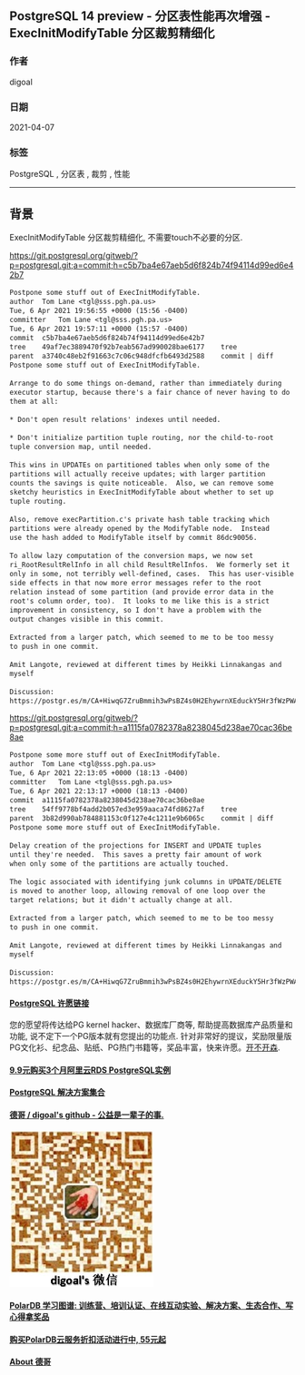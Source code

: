 ## PostgreSQL 14 preview - 分区表性能再次增强 - ExecInitModifyTable 分区裁剪精细化  
    
### 作者    
digoal    
    
### 日期    
2021-04-07     
    
### 标签    
PostgreSQL , 分区表 , 裁剪 , 性能       
    
----    
    
## 背景    
ExecInitModifyTable 分区裁剪精细化, 不需要touch不必要的分区.    
  
https://git.postgresql.org/gitweb/?p=postgresql.git;a=commit;h=c5b7ba4e67aeb5d6f824b74f94114d99ed6e42b7  
  
```  
Postpone some stuff out of ExecInitModifyTable.  
author	Tom Lane <tgl@sss.pgh.pa.us>	  
Tue, 6 Apr 2021 19:56:55 +0000 (15:56 -0400)  
committer	Tom Lane <tgl@sss.pgh.pa.us>	  
Tue, 6 Apr 2021 19:57:11 +0000 (15:57 -0400)  
commit	c5b7ba4e67aeb5d6f824b74f94114d99ed6e42b7  
tree	49af7ec3889470f92b7eab567ad990028bae6177	tree  
parent	a3740c48eb2f91663c7c06c948dfcfb6493d2588	commit | diff  
Postpone some stuff out of ExecInitModifyTable.  
  
Arrange to do some things on-demand, rather than immediately during  
executor startup, because there's a fair chance of never having to do  
them at all:  
  
* Don't open result relations' indexes until needed.  
  
* Don't initialize partition tuple routing, nor the child-to-root  
tuple conversion map, until needed.  
  
This wins in UPDATEs on partitioned tables when only some of the  
partitions will actually receive updates; with larger partition  
counts the savings is quite noticeable.  Also, we can remove some  
sketchy heuristics in ExecInitModifyTable about whether to set up  
tuple routing.  
  
Also, remove execPartition.c's private hash table tracking which  
partitions were already opened by the ModifyTable node.  Instead  
use the hash added to ModifyTable itself by commit 86dc90056.  
  
To allow lazy computation of the conversion maps, we now set  
ri_RootResultRelInfo in all child ResultRelInfos.  We formerly set it  
only in some, not terribly well-defined, cases.  This has user-visible  
side effects in that now more error messages refer to the root  
relation instead of some partition (and provide error data in the  
root's column order, too).  It looks to me like this is a strict  
improvement in consistency, so I don't have a problem with the  
output changes visible in this commit.  
  
Extracted from a larger patch, which seemed to me to be too messy  
to push in one commit.  
  
Amit Langote, reviewed at different times by Heikki Linnakangas and  
myself  
  
Discussion: https://postgr.es/m/CA+HiwqG7ZruBmmih3wPsBZ4s0H2EhywrnXEduckY5Hr3fWzPWA@mail.gmail.com  
```  
  
https://git.postgresql.org/gitweb/?p=postgresql.git;a=commit;h=a1115fa0782378a8238045d238ae70cac36be8ae  
  
```  
Postpone some more stuff out of ExecInitModifyTable.  
author	Tom Lane <tgl@sss.pgh.pa.us>	  
Tue, 6 Apr 2021 22:13:05 +0000 (18:13 -0400)  
committer	Tom Lane <tgl@sss.pgh.pa.us>	  
Tue, 6 Apr 2021 22:13:17 +0000 (18:13 -0400)  
commit	a1115fa0782378a8238045d238ae70cac36be8ae  
tree	54ff9778bf4add2b057ed3e959aaca74fd8627af	tree  
parent	3b82d990ab784881153c0f127e4c1211e9b6065c	commit | diff  
Postpone some more stuff out of ExecInitModifyTable.  
  
Delay creation of the projections for INSERT and UPDATE tuples  
until they're needed.  This saves a pretty fair amount of work  
when only some of the partitions are actually touched.  
  
The logic associated with identifying junk columns in UPDATE/DELETE  
is moved to another loop, allowing removal of one loop over the  
target relations; but it didn't actually change at all.  
  
Extracted from a larger patch, which seemed to me to be too messy  
to push in one commit.  
  
Amit Langote, reviewed at different times by Heikki Linnakangas and  
myself  
  
Discussion: https://postgr.es/m/CA+HiwqG7ZruBmmih3wPsBZ4s0H2EhywrnXEduckY5Hr3fWzPWA@mail.gmail.com  
```  
  
  
  
#### [PostgreSQL 许愿链接](https://github.com/digoal/blog/issues/76 "269ac3d1c492e938c0191101c7238216")
您的愿望将传达给PG kernel hacker、数据库厂商等, 帮助提高数据库产品质量和功能, 说不定下一个PG版本就有您提出的功能点. 针对非常好的提议，奖励限量版PG文化衫、纪念品、贴纸、PG热门书籍等，奖品丰富，快来许愿。[开不开森](https://github.com/digoal/blog/issues/76 "269ac3d1c492e938c0191101c7238216").  
  
  
#### [9.9元购买3个月阿里云RDS PostgreSQL实例](https://www.aliyun.com/database/postgresqlactivity "57258f76c37864c6e6d23383d05714ea")
  
  
#### [PostgreSQL 解决方案集合](https://yq.aliyun.com/topic/118 "40cff096e9ed7122c512b35d8561d9c8")
  
  
#### [德哥 / digoal's github - 公益是一辈子的事.](https://github.com/digoal/blog/blob/master/README.md "22709685feb7cab07d30f30387f0a9ae")
  
  
![digoal's wechat](../pic/digoal_weixin.jpg "f7ad92eeba24523fd47a6e1a0e691b59")
  
  
#### [PolarDB 学习图谱: 训练营、培训认证、在线互动实验、解决方案、生态合作、写心得拿奖品](https://www.aliyun.com/database/openpolardb/activity "8642f60e04ed0c814bf9cb9677976bd4")
  
  
#### [购买PolarDB云服务折扣活动进行中, 55元起](https://www.aliyun.com/activity/new/polardb-yunparter?userCode=bsb3t4al "e0495c413bedacabb75ff1e880be465a")
  
  
#### [About 德哥](https://github.com/digoal/blog/blob/master/me/readme.md "a37735981e7704886ffd590565582dd0")
  
